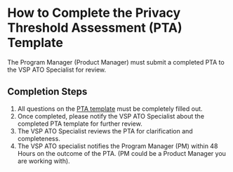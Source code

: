 # How to Complete the Privacy Threshold Assessment \(PTA\) Template

The Program Manager \(Product Manager\) must submit a completed PTA to the VSP ATO Specialist for review.

## Completion Steps

1. All questions on the [PTA template](pta-template.md) must be completely filled out.
2. Once completed, please notify the VSP ATO Specialist about the completed PTA template for further review.
3. The VSP ATO Specialist reviews the PTA for clarification and completeness.
4. The VSP ATO specialist notifies the Program Manager \(PM\) within 48 Hours on the outcome of the PTA. \(PM could be a Product Manager you are working with\).


